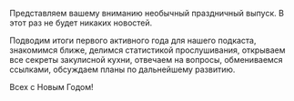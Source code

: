 ﻿---
Number: 20
Title: RadioDotNet №20
PublishDate: 2020-12-28T23:09:37Z
Authors:
  - Анатолий Кулаков
  - Игорь Лабутин
  - Максим Шошин
Mastering: Максим Шошин
Music:
  Максим Аршинов «Pensive yeti.0.1»: https://hightech.group/ru/about
Home: https://anchor.fm/radiodotnet/episodes/RadioDotNet-020-eoai02
Audio: https://anchor.fm/s/f0c0ef4/podcast/play/24511938/https%3A%2F%2Fd3ctxlq1ktw2nl.cloudfront.net%2Fstaging%2F2020-11-28%2Febfb9f8b-9f1a-ad20-6043-e00ce0a4007d.mp3
Video: https://www.youtube.com/watch?v=WaJWEcwBztc
Topics:

  - Subject: О нас
    Timestamp: 00:00:18
    Links:
      - https://dotnet.ru/
      - https://www.youtube.com/DotNetRu
      - https://www.youtube.com/watch?v=5EobO_wFd0o
      - https://www.youtube.com/watch?v=9_U1e-UQkZY&list=PLmJD_ICvgPy1BindMRG-YLg1W5xs8MrEs
      - https://www.youtube.com/watch?v=pnCXz-MVNxU

  - Subject: Про рекламу
    Timestamp: 00:28:46
    Links:
      - https://dotnext-piter.ru/registration/personal/
      - https://blog.jetbrains.com/dotnet/

  - Subject: Создание подкаста
    Timestamp: 00:34:32
    Links:
      - https://more.dotnet.ru/
      - https://github.com/DotNetRu/Docs/blob/master/Regulations/Instruction%20to%20podcaster.md
      - https://www.audacityteam.org/

  - Subject: Статистика прослушивания
    Timestamp: 01:00:38
    Links:
      - https://radio.dotnet.ru/

  - Subject: Ресурсы от ведущих
    Timestamp: 01:07:32
    Links:
      - https://more.dotnet.ru/
      - https://www.youtube.com/channel/UCJIlkaXVl-6vU3ghQkr51nQ
      - https://dotnetrocks.com/
      - https://radio-t.com/
      - https://devzen.ru/
      - https://podlodka.io/
      - https://asebrant.libsyn.com/
      - https://dotnetcore.show/
      - https://linkmeup.ru/
      - https://bitcask.live/
      - https://newpodcast2.live/
      - https://habr.com/
      - https://www.infoq.com/dotnet/
      - http://blog.cwa.me.uk/
      - https://www.alvinashcraft.com/
      - https://andrewlock.net/
      - https://blog.stephencleary.com/
      - https://codeblog.jonskeet.uk/
      - https://twitter.com/ilabutin/following
      - https://blog.ploeh.dk/
      - https://enterprisecraftsmanship.com/
      - https://www.hanselman.com/blog/
      - https://aakinshin.net/posts/
      - https://ayende.com/blog/
      - https://devblogs.microsoft.com/dotnet/
      - https://tooslowexception.com/

  - Subject: Помощь подкасту
    Timestamp: 01:17:02
    Links:
      - https://www.patreon.com/RadioDotNet
      - https://boosty.to/RadioDotNet

  - Subject: Планы на будущий год
    Timestamp: 01:26:39
    Links:
      - https://radio.dotnet.ru/

---
Представляем вашему вниманию необычный праздничный выпуск. В этот раз не будет никаких новостей.

Подводим итоги первого активного года для нашего подкаста, знакомимся ближе, делимся статистикой прослушивания, открываем все секреты закулисной кухни, отвечаем на вопросы, обмениваемся ссылками, обсуждаем планы по дальнейшему развитию.

Всех с Новым Годом!
